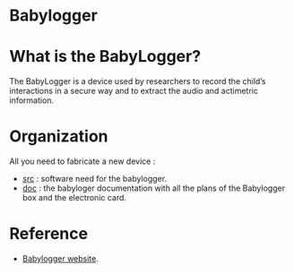 # Babylogger

What is the BabyLogger?
=======================
The BabyLogger is a device used by researchers to record the child’s interactions in a secure way and to extract the audio and actimetric information.

Organization
============
All you need to fabricate a new device :
- [src](https://github.com/bootphon/Babylogger/tree/main/src) : software need for the babylogger.
- [doc](https://github.com/bootphon/Babylogger/tree/main/doc) : the babyloger documentation with all the plans of the Babylogger box and the electronic card.

Reference
=========

- [Babylogger website](https://docs.babycloudlab.com/).
